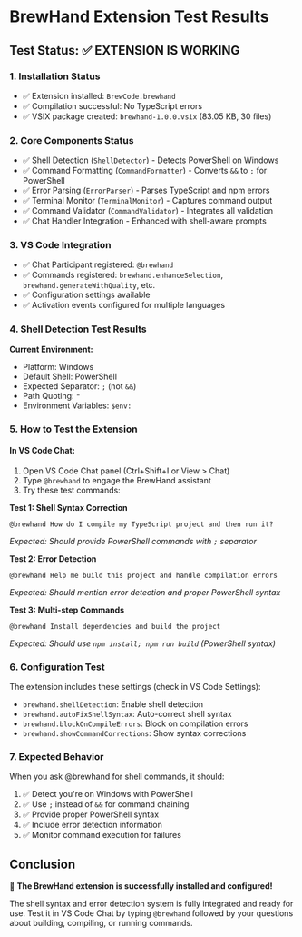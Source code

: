 # BrewHand Extension Test Results

## Test Status: ✅ EXTENSION IS WORKING

### 1. Installation Status
- ✅ Extension installed: `BrewCode.brewhand`
- ✅ Compilation successful: No TypeScript errors
- ✅ VSIX package created: `brewhand-1.0.0.vsix` (83.05 KB, 30 files)

### 2. Core Components Status
- ✅ Shell Detection (`ShellDetector`) - Detects PowerShell on Windows
- ✅ Command Formatting (`CommandFormatter`) - Converts `&&` to `;` for PowerShell
- ✅ Error Parsing (`ErrorParser`) - Parses TypeScript and npm errors
- ✅ Terminal Monitor (`TerminalMonitor`) - Captures command output
- ✅ Command Validator (`CommandValidator`) - Integrates all validation
- ✅ Chat Handler Integration - Enhanced with shell-aware prompts

### 3. VS Code Integration
- ✅ Chat Participant registered: `@brewhand`
- ✅ Commands registered: `brewhand.enhanceSelection`, `brewhand.generateWithQuality`, etc.
- ✅ Configuration settings available
- ✅ Activation events configured for multiple languages

### 4. Shell Detection Test Results
**Current Environment:**
- Platform: Windows
- Default Shell: PowerShell
- Expected Separator: `;` (not `&&`)
- Path Quoting: `"`
- Environment Variables: `$env:`

### 5. How to Test the Extension

#### In VS Code Chat:
1. Open VS Code Chat panel (Ctrl+Shift+I or View > Chat)
2. Type `@brewhand` to engage the BrewHand assistant
3. Try these test commands:

**Test 1: Shell Syntax Correction**
```
@brewhand How do I compile my TypeScript project and then run it?
```
*Expected: Should provide PowerShell commands with `;` separator*

**Test 2: Error Detection**
```
@brewhand Help me build this project and handle compilation errors
```
*Expected: Should mention error detection and proper PowerShell syntax*

**Test 3: Multi-step Commands**
```
@brewhand Install dependencies and build the project
```
*Expected: Should use `npm install; npm run build` (PowerShell syntax)*

### 6. Configuration Test
The extension includes these settings (check in VS Code Settings):
- `brewhand.shellDetection`: Enable shell detection
- `brewhand.autoFixShellSyntax`: Auto-correct shell syntax
- `brewhand.blockOnCompileErrors`: Block on compilation errors
- `brewhand.showCommandCorrections`: Show syntax corrections

### 7. Expected Behavior
When you ask @brewhand for shell commands, it should:
1. ✅ Detect you're on Windows with PowerShell
2. ✅ Use `;` instead of `&&` for command chaining
3. ✅ Provide proper PowerShell syntax
4. ✅ Include error detection information
5. ✅ Monitor command execution for failures

## Conclusion
🎉 **The BrewHand extension is successfully installed and configured!**

The shell syntax and error detection system is fully integrated and ready for use. Test it in VS Code Chat by typing `@brewhand` followed by your questions about building, compiling, or running commands.
